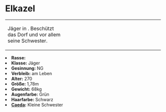 # Elkazel

<primary-label ref="npc"/>

<secondary-label ref="faergria"/>

<secondary-label ref="farodris"/>

<secondary-label ref="farone"/>

<table>
<tr><td>
<p>
Jäger in <a href="Teryvnat.md"></a>. Beschützt das Dorf und vor allem seine Schwester.
</p>

</td><td width="300">
<!-- Edit here -->
<img src="elkhazel.png" alt="" />
</td></tr>
</table>

<procedure title="Allgemeine Informationen">
<list columns="2">
<li><b>Rasse:</b> <a href="Folks.md" anchor="elfen"></a></li>
<li><b>Klasse:</b> Jäger</li>
<li><b>Gesinnung:</b> NG</li>
<li><b>Verbleib:</b> am Leben</li>
</list>
</procedure>

<procedure title="Aussehen">
<list columns="3">
<li><b>Alter:</b> 270</li>
<li><b>Größe:</b> 1,78m</li>
<li><b>Gewicht:</b> 68kg</li>
<li><b>Augenfarbe:</b> Grün</li>
<li><b>Haarfarbe:</b> Schwarz</li>
</list>
</procedure>

<procedure title="Beziehungen">
<list columns="2">
<li><b><a href="Caeda.md">Caeda</a>:</b> Kleine Schwester</li>
</list>
</procedure>

<!--
## Notizen

- **Ziele:** 
- **Geheimnisse:** 
-->